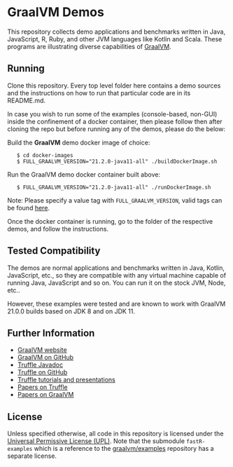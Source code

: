 # GraalVM Demos

This repository collects demo applications and benchmarks written in Java, JavaScript, R, Ruby, and other JVM languages like Kotlin and Scala. These programs are illustrating diverse capabilities of [GraalVM](http://graalvm.org).

## Running

Clone this repository. Every top level folder here contains a demo sources and the instructions on how to run that particular code are in its README.md.

In case you wish to run some of the examples (console-based, non-GUI) inside the confinement of a docker container, then please follow then after cloning the repo but before running any of the demos, please do the below:

Build the **GraalVM** demo docker image of choice:
```
   $ cd docker-images
   $ FULL_GRAALVM_VERSION="21.2.0-java11-all" ./buildDockerImage.sh
```

Run the GraalVM demo docker container built above:
```
   $ FULL_GRAALVM_VERSION="21.2.0-java11-all" ./runDockerImage.sh
```

Note: Please specify a value tag with `FULL_GRAALVM_VERSION`, valid tags can be found [here](https://hub.docker.com/r/findepi/graalvm/tags). 

Once the docker container is running, go to the folder of the respective demos, and follow the instructions.

## Tested Compatibility

The demos are normal applications and benchmarks written in Java, Kotlin, JavaScript, etc., so they are compatible with any virtual machine capable of running Java, JavaScript and so on. You can run it on the stock JVM, Node, etc..

However, these examples were tested and are known to work with GraalVM 21.0.0 builds based on JDK 8 and on JDK 11.

## Further Information

* [GraalVM website](https://www.graalvm.org)
* [GraalVM on GitHub](https://github.com/oracle/graal/tree/master/compiler)
* [Truffle Javadoc](http://www.graalvm.org/truffle/javadoc/)
* [Truffle on GitHub](https://github.com/oracle/graal/tree/master/truffle)
* [Truffle tutorials and presentations](https://github.com/oracle/graal/blob/master/docs/Publications.md)
* [Papers on Truffle](http://ssw.jku.at/Research/Projects/JVM/Truffle.html)
* [Papers on GraalVM](http://ssw.jku.at/Research/Projects/JVM/Graal.html)

## License

Unless specified otherwise, all code in this repository is licensed under the [Universal Permissive License (UPL)](http://opensource.org/licenses/UPL). Note that the submodule `fastR-examples` which is a reference to the
[graalvm/examples](https://github.com/graalvm/examples) repository has a separate license.
